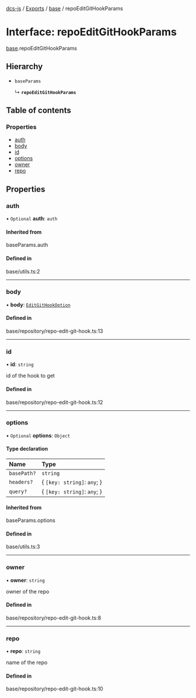 [dcs-js](../README.md) / [Exports](../modules.md) / [base](../modules/base.md) / repoEditGitHookParams

# Interface: repoEditGitHookParams

[base](../modules/base.md).repoEditGitHookParams

## Hierarchy

- `baseParams`

  ↳ **`repoEditGitHookParams`**

## Table of contents

### Properties

- [auth](base.repoEditGitHookParams.md#auth)
- [body](base.repoEditGitHookParams.md#body)
- [id](base.repoEditGitHookParams.md#id)
- [options](base.repoEditGitHookParams.md#options)
- [owner](base.repoEditGitHookParams.md#owner)
- [repo](base.repoEditGitHookParams.md#repo)

## Properties

### <a id="auth" name="auth"></a> auth

• `Optional` **auth**: `auth`

#### Inherited from

baseParams.auth

#### Defined in

base/utils.ts:2

___

### <a id="body" name="body"></a> body

• **body**: [`EditGitHookOption`](base.EditGitHookOption.md)

#### Defined in

base/repository/repo-edit-git-hook.ts:13

___

### <a id="id" name="id"></a> id

• **id**: `string`

id of the hook to get

#### Defined in

base/repository/repo-edit-git-hook.ts:12

___

### <a id="options" name="options"></a> options

• `Optional` **options**: `Object`

#### Type declaration

| Name | Type |
| :------ | :------ |
| `basePath?` | `string` |
| `headers?` | { `[key: string]`: `any`;  } |
| `query?` | { `[key: string]`: `any`;  } |

#### Inherited from

baseParams.options

#### Defined in

base/utils.ts:3

___

### <a id="owner" name="owner"></a> owner

• **owner**: `string`

owner of the repo

#### Defined in

base/repository/repo-edit-git-hook.ts:8

___

### <a id="repo" name="repo"></a> repo

• **repo**: `string`

name of the repo

#### Defined in

base/repository/repo-edit-git-hook.ts:10
